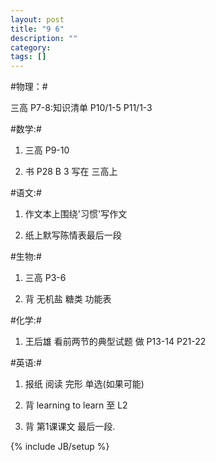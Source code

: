```yaml
---
layout: post
title: "9 6"
description: ""
category: 
tags: []
---
```


#物理：#

三高 P7-8:知识清单
        P10/1-5
        P11/1-3

#数学:#

1. 三高 P9-10

2. 书 P28 B 3 写在 三高上

#语文:#

1. 作文本上围绕'习惯'写作文

2. 纸上默写陈情表最后一段

#生物:#

1. 三高 P3-6

2. 背 无机盐 糖类 功能表

#化学:#

1. 王后雄 看前两节的典型试题 做 P13-14 P21-22

#英语:#

1. 报纸 阅读 完形 单选(如果可能)

2. 背 learning to learn 至 L2

3. 背 第1课课文 最后一段.

{% include JB/setup %}
